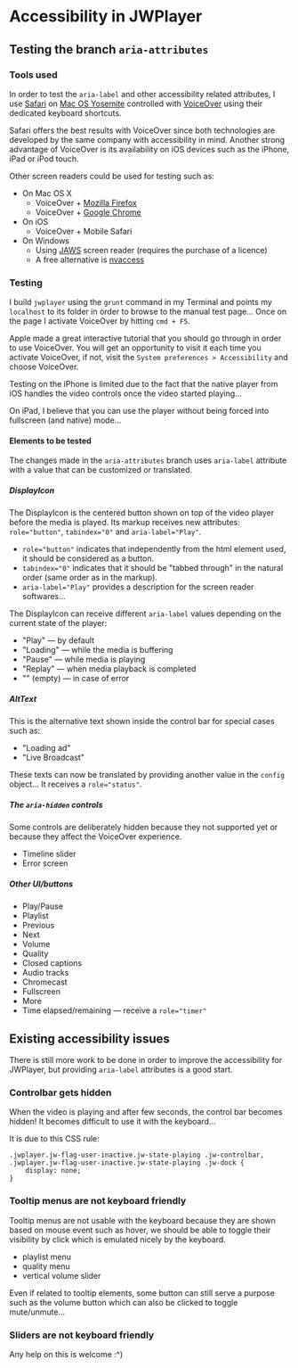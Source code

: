 # Accessibility in JWPlayer


## Testing the branch `aria-attributes`


### Tools used

In order to test the `aria-label` and other accessibility related attributes, I use [Safari](http://www.apple.com/safari/) on [Mac OS Yosemite](https://en.wikipedia.org/wiki/OS_X_Yosemite) controlled with [VoiceOver](http://www.apple.com/accessibility/osx/voiceover/) using their dedicated keyboard shortcuts.

Safari offers the best results with VoiceOver since both technologies are developed by the same company with accessibility in mind. 
Another strong advantage of VoiceOver is its availability on iOS devices such as the iPhone, iPad or iPod touch.

Other screen readers could be used for testing such as:

- On Mac OS X
  - VoiceOver + [Mozilla Firefox](https://www.mozilla.org/en-US/firefox/new/)
  - VoiceOver + [Google Chrome](https://www.google.com/chrome/)
- On iOS
  - VoiceOver + Mobile Safari
- On Windows
  - Using [JAWS](http://www.freedomscientific.com/Products/Blindness/JAWS) screen reader (requires the purchase of a licence)
  - A free alternative is [nvaccess](nvaccess.org)


### Testing

I build `jwplayer` using the `grunt` command in my Terminal and points my `localhost` to its folder in order to browse to the manual test page... Once on the page I activate VoiceOver by hitting `cmd + F5`.

Apple made a great interactive tutorial that you should go through in order to use VoiceOver. You will get an opportunity to visit it each time you activate VoiceOver, if not, visit the `System preferences > Accessibility` and choose VoiceOver.

Testing on the iPhone is limited due to the fact that the native player from iOS handles the video controls once the video started playing...

On iPad, I believe that you can use the player without being forced into fullscreen (and native) mode...


#### Elements to be tested

The changes made in the `aria-attributes` branch uses `aria-label` attribute with a value that can be customized or translated.

##### DisplayIcon

The DisplayIcon is the centered button shown on top of the video player before the media is played.
Its markup receives new attributes: `role="button"`, `tabindex="0"` and `aria-label="Play"`.

- `role="button"` indicates that independently from the html element used, it should be considered as a button.
- `tabindex="0"` indicates that it should be "tabbed through" in the natural order (same order as in the markup).
- `aria-label="Play"` provides a description for the screen reader softwares...

The DisplayIcon can receive different `aria-label` values depending on the current state of the player:

- "Play" — by default
- "Loading" — while the media is buffering
- "Pause" — while media is playing
- "Replay" — when media playback is completed
- "" (empty) — in case of error


##### AltText

This is the alternative text shown inside the control bar for special cases such as:

- "Loading ad"
- "Live Broadcast"

These texts can now be translated by providing another value in the `config` object...
It receives a `role="status"`.

##### The `aria-hidden` controls

Some controls are deliberately hidden because they not supported yet or because they affect the VoiceOver experience.

- Timeline slider
- Error screen


##### Other UI/buttons

- Play/Pause
- Playlist
- Previous
- Next
- Volume
- Quality
- Closed captions
- Audio tracks
- Chromecast
- Fullscreen
- More
- Time elapsed/remaining — receive a `role="timer"`


## Existing accessibility issues

There is still more work to be done in order to improve the accessibility for JWPlayer, but providing `aria-label` attributes is a good start.

### Controlbar gets hidden

When the video is playing and after few seconds, the control bar becomes hidden!
It becomes difficult to use it with the keyboard...

It is due to this CSS rule:

```
.jwplayer.jw-flag-user-inactive.jw-state-playing .jw-controlbar, 
.jwplayer.jw-flag-user-inactive.jw-state-playing .jw-dock {
    display: none;
}
```

### Tooltip menus are not keyboard friendly

Tooltip menus are not usable with the keyboard because they are shown based on mouse event such as hover, we should be able to toggle their visibility by click which is emulated nicely by the keyboard.

- playlist menu
- quality menu
- vertical volume slider

Even if related to tooltip elements, some button can still serve a purpose such as the volume button which can also be clicked to toggle mute/unmute...

### Sliders are not keyboard friendly

Any help on this is welcome :^)
